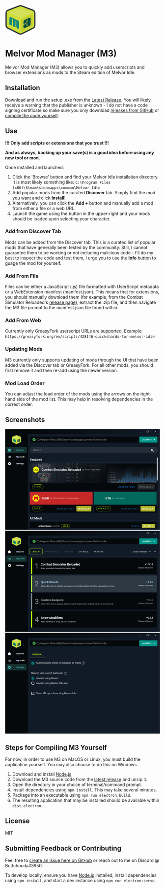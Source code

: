 ![M3 Logo](repo/m3-small.png)
# Melvor Mod Manager (M3)
Melvor Mod Manager (M3) allows you to quickly add userscripts and browser extensions as mods to the Steam edition of Melvor Idle.

## Installation
Download and run the setup .exe from the [Latest Release](https://github.com/ChaseStrackbein/melvor-mod-manager/releases/latest). You will likely receive a warning that the publisher is unknown - I do not have a code signing certificate so make sure you only download [releases from GitHub](https://github.com/ChaseStrackbein/melvor-mod-manager/releases) or [compile the code yourself](https://github.com/ChaseStrackbein/melvor-mod-manager/#steps-for-compiling-m3-yourself).

## Use
**!!! Only add scripts or extensions that you trust !!!**

**And as always, backing up your save(s) is a good idea before using any new tool or mod.**

Once installed and launched:
1. Click the 'Browse' button and find your Melvor Idle installation directory. It is most likely something like: `C:\Program Files (x86)\Steam\steamapps\common\Melvor Idle`
2. Add popular mods from the curated **Discover** tab. Simply find the mod you want and click **Install**!
3. Alternatively, you can click the **Add +** button and manually add a mod from either a file or a web URL.
4. Launch the game using the button in the upper-right and your mods should be loaded upon selecting your character.

### Add from Discover Tab
Mods can be added from the Discover tab. This is a curated list of popular mods that have generally been tested by the community. Still, I cannot guarantee them to be working or not including malicious code - I'll do my best to inspect the code and test them, I urge you to use the **Info** button to guage the mod for yourself.

### Add From File
Files can be either a JavaScript (.js) file formatted with UserScript metadata or a WebExtension manifest (manifest.json). This means that for extensions, you should manually download them (for example, from the Combat Simulator Reloaded's [release page](https://github.com/visua0/Melvor-Idle-Combat-Simulator-Reloaded/releases)), extract the .zip file, and then navigate the M3 file prompt to the manifest.json file found within.

### Add From Web
Currently only GreasyFork userscript URLs are supported. Example: `https://greasyfork.org/en/scripts/428146-quickshards-for-melvor-idle`

### Updating Mods
M3 currently only supports updating of mods through the UI that have been added via the Discover tab or GreasyFork. For all other mods, you should first remove it and then re-add using the newer version. 

### Mod Load Order
You can adjust the load order of the mods using the arrows on the right-hand side of the mod list. This may help in resolving dependencies in the correct order.

## Screenshots
![Screenshot of Discover Tab](repo/app-screenshot--discover.png)
![Screenshot of M3](repo/app-screenshot.png)
![Screenshot of Settings Tab](repo/app-screenshot--settings.png)

## Steps for Compiling M3 Yourself
For now, in order to use M3 on MacOS or Linux, you must build the application yourself. You may also choose to do this on Windows.
1. Download and install [Node.js](https://nodejs.org/en/)
2. Download the M3 source code from the [latest release](https://github.com/CherryMace/melvor-mod-manager/releases/tag/v0.3.6) and unzip it.
3. Open the directory in your choice of terminal/command prompt.
4. Install dependencies using `npm install`. This may take several minutes.
5. Package into an executable using `npm run electron:build`.
6. The resulting application that may be installed should be available within `dist_electron`.

## License
MIT

## Submitting Feedback or Contributing
Feel free to [create an issue here on GitHub](https://github.com/ChaseStrackbein/melvor-mod-manager/issues) or reach out to me on Discord @ Buttchouda#3950.

To develop locally, ensure you have [Node.js](https://nodejs.org/en/) installed, install dependencies using `npm install`, and start a dev instance using `npm run electron:serve`.